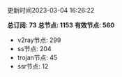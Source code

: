 更新时间2023-03-04 16:26:22

**总订阅: 73**
**总节点: 1153**
**有效节点: 560**
- v2ray节点: 299
- ss节点: 204
- trojan节点: 45
- ssr节点: 12
